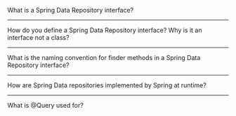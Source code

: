 
What is a Spring Data Repository interface?

----------

How do you define a Spring Data Repository interface? Why is it an interface not a class?

----------

What is the naming convention for finder methods in a Spring Data Repository interface?

----------

How are Spring Data repositories implemented by Spring at runtime?

----------

What is @Query used for?
